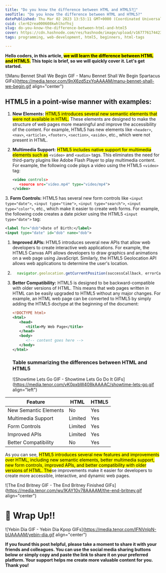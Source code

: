 ```yaml
---
title: "Do you know the difference between HTML and HTML5?🤔"
seoTitle: "Do you know the difference between HTML and HTML5?"
datePublished: Thu Mar 02 2023 13:53:11 GMT+0000 (Coordinated Universal Time)
cuid: cler62rea000608kwhlhofhsj
slug: do-you-know-the-difference-between-html-and-html5
cover: https://cdn.hashnode.com/res/hashnode/image/upload/v1677761744238/7ca0f668-b925-40c2-b7cf-69b636f8d9e2.png
tags: programming, web-development, html5, beginners, html-tags

---
```


**Hello coders, in this article, <mark>we will learn the difference between HTML and HTML5.</mark> This topic is brief, so we will quickly cover it. Let's get started.**

![Manu Bennet Shall We Begin GIF - Manu Bennet Shall We Begin Spartacus GIFs](https://media.tenor.com/9nX6zd5zxYoAAAAM/manu-bennet-shall-we-begin.gif align="center")

## HTML5 in a point-wise manner with examples:

1. **New Elements:** <mark>HTML5 introduces several new semantic elements that were not available in HTML.</mark> These elements are designed to make the structure of web pages more meaningful and improve the accessibility of the content. For example, HTML5 has new elements like `<header>`, `<nav>`, `<article>`, `<footer>`, `<section>`, `<aside>`, etc., which were not present in HTML.
    
2. **Multimedia Support:** <mark>HTML5 includes native support for multimedia elements such as</mark> `<video>` and `<audio>` tags. This eliminates the need for third-party plugins like Adobe Flash Player to play multimedia content. For example, the following code plays a video using the HTML5 `<video>` tag:
    
    ```xml
    <video controls>
       <source src="video.mp4" type="video/mp4">
    </video>
    ```
    

3\. **Form Controls:** HTML5 has several new form controls like `<input type="date">`, `<input type="time">`, `<input type="search">`, `<input type="color">`, etc., which make it easier to create web forms. For example, the following code creates a date picker using the HTML5 `<input type="date">` tag:

```xml
<label for="dob">Date of Birth:</label>
<input type="date" id="dob" name="dob">
```

1. **Improved APIs:** HTML5 introduces several new APIs that allow web developers to create interactive web applications. For example, the HTML5 Canvas API allows developers to draw graphics and animations on a web page using JavaScript. Similarly, the HTML5 Geolocation API allows web applications to determine the user's location.
    
2. ```javascript
     navigator.geolocation.getCurrentPosition(successCallback, errorCallback);
    ```
    
3. **Better Compatibility:** HTML5 is designed to be backward-compatible with older versions of HTML. This means that web pages written in HTML can be easily upgraded to HTML5 without any major changes. For example, an HTML web page can be converted to HTML5 by simply adding the HTML5 doctype at the beginning of the document:
    
    ```xml
    <!DOCTYPE html>
    <html>
       <head>
          <title>My Web Page</title>
       </head>
       <body>
          <!-- content goes here -->
       </body>
    </html>
    ```
    
    ### Table summarizing the differences between HTML and HTML5
    
    ![Showtime Lets Go GIF - Showtime Lets Go Do It GIFs](https://media.tenor.com/vK0pxbW408kAAAAC/showtime-lets-go.gif align="left")
    

| **Feature** | **HTML** | **HTML5** |
| --- | --- | --- |
| New Semantic Elements | No | Yes |
| Multimedia Support | Limited | Yes |
| Form Controls | Limited | Yes |
| Improved APIs | Limited | Yes |
| Better Compatibility | No | Yes |

As you can see, <mark>HTML5 introduces several new features and improvements over HTML, including new semantic elements, better multimedia support, new form controls, improved APIs, and better compatibility with older versions of HTML. The</mark>se improvements make it easier for developers to create more accessible, interactive, and dynamic web pages.

![The End Britney GIF - The End Britney Finished GIFs](https://media.tenor.com/wu1KAY10v78AAAAM/the-end-britney.gif align="center")

# **🎯 Wrap Up!!**

![Yebin Dia GIF - Yebin Dia Kpop GIFs](https://media.tenor.com/lFNVnlpN-bUAAAAM/yebin-dia.gif align="center")

**If you found this post helpful, please take a moment to share it with your friends and colleagues. You can use the social media sharing buttons below or simply copy and paste the link to share it on your preferred platform. Your support helps me create more valuable content for you. Thank you!**